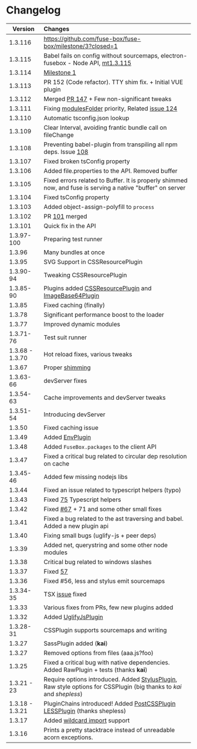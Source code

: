 # Changelog


| Version         | Changes                 |
| ---------------------- |:-----------------------------| 
| 1.3.116             | https://github.com/fuse-box/fuse-box/milestone/3?closed=1
| 1.3.115             | Babel fails on config without sourcemaps, electron-fusebox - Node API, [mt1.3.115](https://github.com/fuse-box/fuse-box/milestone/2?closed=1)
| 1.3.114             | [Milestone 1](https://github.com/fuse-box/fuse-box/milestone/1?closed=1)
| 1.3.113             | PR 152 (Code refactor). TTY shim fix. + Initial VUE plugin
| 1.3.112             | Merged [PR 147](https://github.com/fuse-box/fuse-box/pull/147) + Few non-significant tweaks
| 1.3.111             | Fixing [modulesFolder](http://fuse-box.org/#custom-modules-folder) priority, Related [issue 124](https://github.com/fuse-box/fuse-box/issues/124)
| 1.3.110             | Automatic tsconfig.json lookup
| 1.3.109             | Clear Interval, avoiding frantic bundle call on fileChange
| 1.3.108             | Preventing babel-plugin from transpiling all npm deps. Issue [108](https://github.com/fuse-box/fuse-box/issues/108)
| 1.3.107             | Fixed broken tsConfig property
| 1.3.106             | Added file.properties to the API. Removed buffer
| 1.3.105             | Fixed errors related to Buffer. It is properly shimmed now, and fuse is serving a native "buffer" on server
| 1.3.104             | Fixed tsConfig property
| 1.3.103             | Added object-assign-polyfill to `process`
| 1.3.102             | PR [101](https://github.com/fuse-box/fuse-box/pull/101) merged 
| 1.3.101             | Quick fix in the API
| 1.3.97-100          | Preparing test runner
| 1.3.96              | Many bundles at once
| 1.3.95              | SVG Support in CSSResourcePlugin
| 1.3.90-94           | Tweaking CSSResourcePlugin
| 1.3.85-90           | Plugins added [CSSResourcePlugin](http://fuse-box.org/#cssresourceplugin) and [ImageBase64Plugin](http://fuse-box.org/#imagebase64plugin)
| 1.3.85            | Fixed caching (finally)
| 1.3.78            | Significant performance boost to the loader 
| 1.3.77            | Improved dynamic modules
| 1.3.71-76         | Test suit runner
| 1.3.68 - 1.3.70   | Hot reload fixes, various tweaks
| 1.3.67            | Proper [shimming](http://fuse-box.org/#shimming) 
| 1.3.63-66         | devServer fixes
| 1.3.54-63         | Cache improvements and devServer tweaks
| 1.3.51-54         | Introducing devServer
| 1.3.50            | Fixed caching issue
| 1.3.49            | Added [EnvPlugin](#envplugin)
| 1.3.48            | Added `FuseBox.packages` to the client API
| 1.3.47            | Fixed a critical bug related to circular dep resolution on cache
| 1.3.45-46         | Added few missing nodejs libs
| 1.3.44            | Fixed an issue related to typescript helpers (typo)
| 1.3.43            | Fixed [75](https://github.com/fuse-box/fuse-box/issues/75) Typescript helpers
| 1.3.42            | Fixed [#67](https://github.com/fuse-box/fuse-box/issues/67) + 71 and some other small fixes
| 1.3.41            | Fixed a bug related to the ast traversing and babel. Added a new plugin api
| 1.3.40            | Fixing small bugs (uglify-js + peer deps)
| 1.3.39            | Added net, querystring and some other node modules
| 1.3.38            | Critical bug related to windows slashes
| 1.3.37            | Fixed [57](https://github.com/fuse-box/fuse-box/issues/57)
| 1.3.36            | Fixed #56, less and stylus emit sourcemaps
| 1.3.34-35            | TSX [issue](https://github.com/fuse-box/fuse-box/issues/46) fixed
| 1.3.33            | Various fixes from PRs, few new plugins added
| 1.3.32            | Added [UglifyJsPlugin](#uglifyjsplugin)
| 1.3.28-31         | CSSPlugin supports sourcemaps and writing
| 1.3.27            | SassPlugin added (__kai__)
| 1.3.27            | Removed options from files (aaa.js?foo)
| 1.3.25            | Fixed a critical bug with native dependencies. Added RawPlugin + tests (thanks __kai__) |
| 1.3.21 - 23         | Require options introduced. Added [StylusPlugin](#stylusplugin), Raw style options for CSSPlugin (big thanks to _kai_ and _shepless_) |
| 1.3.18 - 1.3.21     | PluginChains introduced! Added [PostCSSPlugin](#postcssplugin) [LESSPlugin](#lessplugin) (thanks shepless) |
| 1.3.17            | Added [wildcard import](#wildcard-import) support |
| 1.3.16            |Prints a pretty stacktrace instead of unreadable acorn exceptions.|

